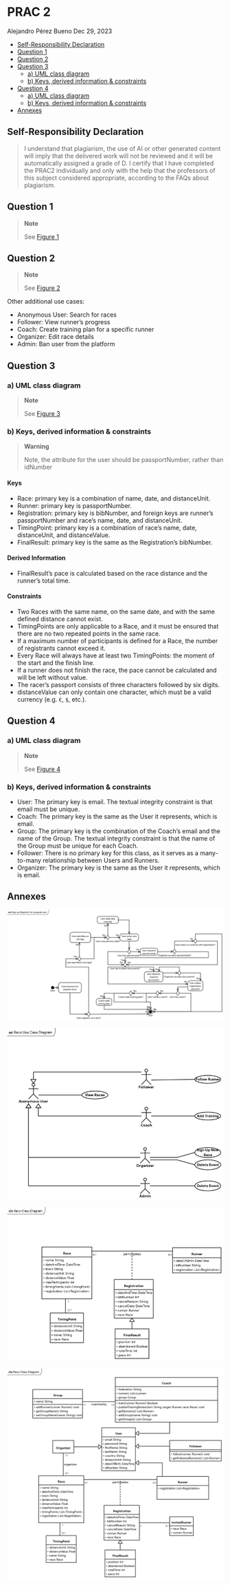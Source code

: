 # PRAC 2
Alejandro Pérez Bueno
Dec 29, 2023

-   [Self-Responsibility Declaration](#self-responsibility-declaration)
-   [Question 1](#question-1)
-   [Question 2](#question-2)
-   [Question 3](#question-3)
    -   [a) UML class diagram](#a-uml-class-diagram)
    -   [b) Keys, derived information &
        constraints](#b-keys-derived-information-constraints)
-   [Question 4](#question-4)
    -   [a) UML class diagram](#a-uml-class-diagram-1)
    -   [b) Keys, derived information &
        constraints](#b-keys-derived-information-constraints-1)
-   [Annexes](#annexes)



## Self-Responsibility Declaration

> I understand that plagiarism, the use of AI or other generated content
> will imply that the delivered work will not be reviewed and it will be
> automatically assigned a grade of D. I certify that I have completed
> the PRAC2 individually and only with the help that the professors of
> this subject considered appropriate, according to the FAQs about
> plagiarism.



## Question 1

> **Note**
>
> See [Figure 1](#fig-question1)

## Question 2

> **Note**
>
> See [Figure 2](#fig-question2)

Other additional use cases:

-   Anonymous User: Search for races
-   Follower: View runner’s progress
-   Coach: Create training plan for a specific runner
-   Organizer: Edit race details
-   Admin: Ban user from the platform

## Question 3

### a) UML class diagram

> **Note**
>
> See [Figure 3](#fig-question3)

### b) Keys, derived information & constraints

> **Warning**
>
> Note, the attribute for the user should be passportNumber, rather than
> idNumber

#### Keys

-   Race: primary key is a combination of name, date, and distanceUnit.
-   Runner: primary key is passportNumber.
-   Registration: primary key is bibNumber, and foreign keys are
    runner’s passportNumber and race’s name, date, and distanceUnit.
-   TimingPoint: primary key is a combination of race’s name, date,
    distanceUnit, and distanceValue.
-   FinalResult: primary key is the same as the Registration’s
    bibNumber.

#### Derived Information

-   FinalResult’s pace is calculated based on the race distance and the
    runner’s total time.

#### Constraints

-   Two Races with the same name, on the same date, and with the same
    defined distance cannot exist.
-   TimingPoints are only applicable to a Race, and it must be ensured
    that there are no two repeated points in the same race.
-   If a maximum number of participants is defined for a Race, the
    number of registrants cannot exceed it.
-   Every Race will always have at least two TimingPoints: the moment of
    the start and the finish line.
-   If a runner does not finish the race, the pace cannot be calculated
    and will be left without value.
-   The racer’s passport consists of three characters followed by six
    digits.
-   distanceValue can only contain one character, which must be a valid
    currency (e.g. `€`, `$`, etc.).

## Question 4

### a) UML class diagram

> **Note**
>
> See [Figure 4](#fig-question4)

### b) Keys, derived information & constraints

-   User: The primary key is email. The textual integrity constraint is
    that email must be unique.
-   Coach: The primary key is the same as the User it represents, which
    is email.
-   Group: The primary key is the combination of the Coach’s email and
    the name of the Group. The textual integrity constraint is that the
    name of the Group must be unique for each Coach.
-   Follower: There is no primary key for this class, as it serves as a
    many-to-many relationship between Users and Runners.
-   Organizer: The primary key is the same as the User it represents,
    which is email.

## Annexes

<img src="./img/Sign_up_Register_for_a_popular_race.png"
id="fig-question1"
alt="Figure 1: “Sign up (Register) for a popular race” Activity diagram" />

<img src="./img/Race_Use_Case_Diagram.png" id="fig-question2"
alt="Figure 2: Race Use Case" />

<img src="./img/Race_Class_Diagram.png" id="fig-question3"
alt="Figure 3: Race Class" />

<img src="./img/Race_Class_Diagram-2.png" id="fig-question4"
alt="Figure 4: Updated Race Class" />
